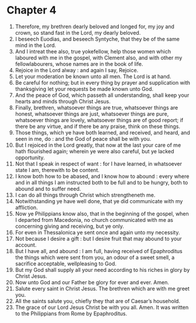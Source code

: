 # Chapter 4

1. Therefore, my brethren dearly beloved and longed for, my joy and crown, so stand fast in the Lord, my dearly beloved.
2. I beseech Euodias, and beseech Syntyche, that they be of the same mind in the Lord.
3. And I intreat thee also, true yokefellow, help those women which laboured with me in the gospel, with Clement also, and with other my fellowlabourers, whose names are in the book of life.
4. Rejoice in the Lord alway : and again I say, Rejoice.
5. Let your moderation be known unto all men. The Lord is at hand.
6. Be careful for nothing; but in every thing by prayer and supplication with thanksgiving let your requests be made known unto God.
7. And the peace of God, which passeth all understanding, shall keep your hearts and minds through Christ Jesus.
8. Finally, brethren, whatsoever things are true, whatsoever things are honest, whatsoever things are just, whatsoever things are pure, whatsoever things are lovely, whatsoever things are of good report; if there be any virtue, and if there be any praise, think on these things.
9. Those things, which ye have both learned, and received, and heard, and seen in me, do : and the God of peace shall be with you.
10. But I rejoiced in the Lord greatly, that now at the last your care of me hath flourished again; wherein ye were also careful, but ye lacked opportunity.
11. Not that I speak in respect of want : for I have learned, in whatsoever state I am, therewith to be content.
12. I know both how to be abased, and I know how to abound : every where and in all things I am instructed both to be full and to be hungry, both to abound and to suffer need.
13. I can do all things through Christ which strengtheneth me.
14. Notwithstanding ye have well done, that ye did communicate with my affliction.
15. Now ye Philippians know also, that in the beginning of the gospel, when I departed from Macedonia, no church communicated with me as concerning giving and receiving, but ye only.
16. For even in Thessalonica ye sent once and again unto my necessity.
17. Not because I desire a gift : but I desire fruit that may abound to your account.
18. But I have all, and abound : I am full, having received of Epaphroditus the things which were sent from you, an odour of a sweet smell, a sacrifice acceptable, wellpleasing to God.
19. But my God shall supply all your need according to his riches in glory by Christ Jesus.
20. Now unto God and our Father be glory for ever and ever. Amen.
21. Salute every saint in Christ Jesus. The brethren which are with me greet you.
22. All the saints salute you, chiefly they that are of Caesar’s household.
23. The grace of our Lord Jesus Christ be with you all. Amen. It was written to the Philippians from Rome by Epaphroditus.

